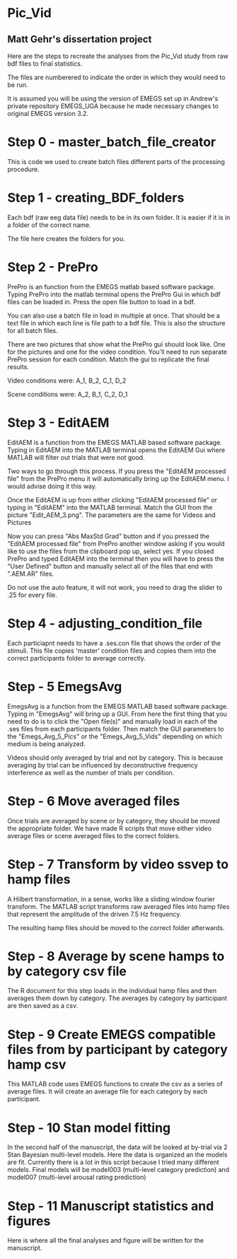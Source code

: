 # Pic_Vid

## Matt Gehr's dissertation project

Here are the steps to recreate the analyses from the Pic_Vid study from raw bdf files to final statistics.

The files are numberered to indicate the order in which they would need to be run.

It is assumed you will be using the version of EMEGS set up in Andrew's private repository EMEGS_UGA because he made necessary changes to original EMEGS version 3.2.

# Step 0 - master_batch_file_creator

This is code we used to create batch files different parts of the processing procedure.

# Step 1 - creating_BDF_folders

Each bdf (raw eeg data file) needs to be in its own folder. It is easier if it is in a folder of the correct name.

The file here creates the folders for you.

# Step 2 - PrePro

PrePro is an function from the EMEGS matlab based software package. Typing PrePro into the matlab terminal opens the PrePro Gui in which bdf files can be loaded in. Press the open file button to load in a bdf. 

You can also use a batch file in load in multiple at once. That should be a text file in which each line is file path to a bdf file. This is also the structure for all batch files.

There are two pictures that show what the PrePro gui should look like. One for the pictures and one for the video condition. You'll need to run separate PrePro session for each condition. Match the gui to replicate the final results.

Video conditions were: A_1, B_2, C_1, D_2

Scene conditions were: A_2, B_1, C_2, D_1

# Step 3 - EditAEM 

EditAEM is a function from the EMEGS MATLAB based software package. Typing in EditAEM into the MATLAB terminal opens the EditAEM Gui where MATLAB will filter out trials that were not good. 

Two ways to go through this process. If you press the "EditAEM processed file" from the PrePro menu it will automatically bring up the EditAEM menu. I would advise doing it this way.

Once the EditAEM is up from either clicking "EditAEM processed file" or typing in "EditAEM" into the MATLAB terminal. Match the GUI from the picture "Edit_AEM_3.png". The parameters are the same for Videos and Pictures

Now you can press "Abs MaxStd Grad" button and if you pressed the "EditAEM processed file" from PrePro another window asking if you would like to use the files from the clipboard pop up, select yes. If you closed PrePro and typed EditAEM into the terminal then you will have to press the "User Defined" button and manually select all of the files that end with ".AEM.AR" files. 

Do not use the auto feature, it will not work, you need to drag the slider to .25 for every file.

# Step 4 - adjusting_condition_file

Each particiapnt needs to have a .ses.con file that shows the order of the stimuli. This file copies 'master' condition files and copies them into the correct participants folder to average correctly. 

# Step - 5 EmegsAvg 

EmegsAvg is a function from the EMEGS MATLAB based software package. Typing in "EmegsAvg" will bring up a GUI. From here the first thing that you need to do is to click the "Open file(s)" and manually load in each of the .ses files from each participants folder. Then match the GUI parameters to the "Emegs_Avg_5_Pics" or the "Emegs_Avg_5_Vids" depending on which medium is being analyzed. 

Videos should only averaged by trial and not by category. This is because averaging by trial can be influenced by deconstructive frequency interference as well as the number of trials per condition.

# Step - 6 Move averaged files

Once trials are averaged by scene or by category, they should be moved the appropriate folder. We have made R scripts that move either video average files or scene averaged files to the correct folders.

# Step - 7 Transform by video ssvep to hamp files

A Hilbert transformation, in a sense, works like a sliding window fourier transform. The MATLAB script transforms raw averaged files into hamp files that represent the amplitude of the driven 7.5 Hz frequency.

The resulting hamp files should be moved to the correct folder afterwards.

# Step - 8 Average by scene hamps to by category csv file

The R document for this step loads in the individual hamp files and then averages them down by category. The averages by category by participant are then saved as a csv.

# Step - 9 Create EMEGS compatible files from by participant by category hamp csv

This MATLAB code uses EMEGS functions to create the csv as a series of average files. It will create an average file for each category by each participant.

# Step - 10 Stan model fitting

In the second half of the manuscript, the data will be looked at by-trial via 2 Stan Bayesian multi-level models. Here the data is organized an the models are fit. Currently there is a lot in this script because I tried many different models. Final models will be model003 (multi-level category prediction) and model007 (multi-level arousal rating prediction)

# Step - 11 Manuscript statistics and figures

Here is where all the final analyses and figure will be written for the manuscript.


